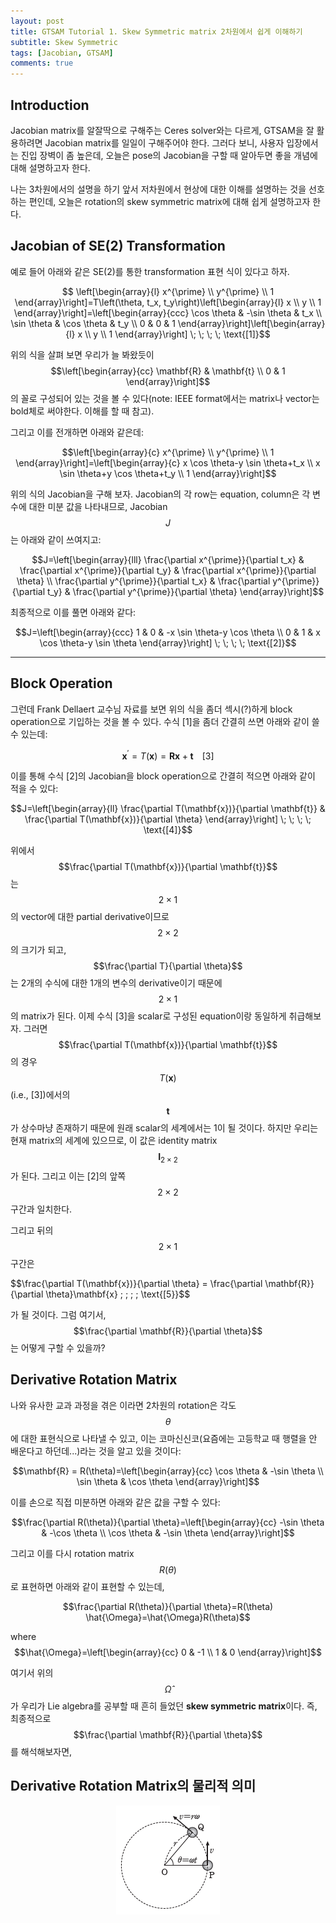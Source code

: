 ```yaml
---
layout: post
title: GTSAM Tutorial 1. Skew Symmetric matrix 2차원에서 쉽게 이해하기
subtitle: Skew Symmetric
tags: [Jacobian, GTSAM]
comments: true
---
```


## Introduction 

Jacobian matrix를 알잘딱으로 구해주는 Ceres solver와는 다르게, GTSAM을 잘 활용하려면 Jacobian matrix를 일일이 구해주어야 한다.
그러다 보니, 사용자 입장에서는 진입 장벽이 좀 높은데, 오늘은 pose의 Jacobian을 구할 때 알아두면 좋을 개념에 대해 설명하고자 한다.

나는 3차원에서의 설명을 하기 앞서 저차원에서 현상에 대한 이해를 설명하는 것을 선호하는 편인데, 오늘은 rotation의 skew symmetric matrix에 대해 쉽게 설명하고자 한다.

## Jacobian of SE(2) Transformation


예로 들어 아래와 같은 SE(2)를 통한 transformation 표현 식이 있다고 하자.

$$ \left[\begin{array}{l}
x^{\prime} \\
y^{\prime} \\
1
\end{array}\right]=T\left(\theta, t_x, t_y\right)\left[\begin{array}{l}
x \\
y \\
1
\end{array}\right]=\left[\begin{array}{ccc}
\cos \theta & -\sin \theta & t_x \\
\sin \theta & \cos \theta & t_y \\
0 & 0 & 1
\end{array}\right]\left[\begin{array}{l}
x \\
y \\
1
\end{array}\right] \; \; \; \; \text{[1]}$$

위의 식을 살펴 보면 우리가 늘 봐왔듯이 $$\left[\begin{array}{cc}
\mathbf{R} & \mathbf{t} \\
0 & 1
\end{array}\right]$$의 꼴로 구성되어 있는 것을 볼 수 있다(note: IEEE format에서는 matrix나 vector는 bold체로 써야한다. 이해를 할 때 참고).

그리고 이를 전개하면 아래와 같은데: 


$$\left[\begin{array}{c}
x^{\prime} \\
y^{\prime} \\
1
\end{array}\right]=\left[\begin{array}{c}
x \cos \theta-y \sin \theta+t_x \\
x \sin \theta+y \cos \theta+t_y \\
1
\end{array}\right]$$

위의 식의 Jacobian을 구해 보자. Jacobian의 각 row는 equation, column은 각 변수에 대한 미분 값을 나타내므로, Jacobian $$J$$는 아래와 같이 쓰여지고:

$$J=\left[\begin{array}{lll}
\frac{\partial x^{\prime}}{\partial t_x} & \frac{\partial x^{\prime}}{\partial t_y} & \frac{\partial x^{\prime}}{\partial \theta} \\
\frac{\partial y^{\prime}}{\partial t_x} & \frac{\partial y^{\prime}}{\partial t_y} & \frac{\partial y^{\prime}}{\partial \theta}
\end{array}\right]$$

최종적으로 이를 풀면 아래와 같다:

$$J=\left[\begin{array}{ccc}
1 & 0 & -x \sin \theta-y \cos \theta \\
0 & 1 & x \cos \theta-y \sin \theta
\end{array}\right] \; \; \; \; \text{[2]}$$

---

## Block Operation

그런데 Frank Dellaert 교수님 자료를 보면 위의 식을 좀더 섹시(?)하게 block operation으로 기입하는 것을 볼 수 있다.
수식 [1]을 좀더 간결히 쓰면 아래와 같이 쓸 수 있는데: 

$$\mathbf{x}^{\prime} = T(\mathbf{x}) = \mathbf{R}\mathbf{x} + \mathbf{t} \; \; \; \; \text{[3]}$$

이를 통해 수식 [2]의 Jacobian을 block operation으로 간결히 적으면 아래와 같이 적을 수 있다:

$$J=\left[\begin{array}{ll}
\frac{\partial T(\mathbf{x})}{\partial \mathbf{t}} & \frac{\partial T(\mathbf{x})}{\partial \theta} \end{array}\right] \; \; \; \; \text{[4]}$$

위에서 $$\frac{\partial T(\mathbf{x})}{\partial \mathbf{t}}$$는 $$2\times1$$의 vector에 대한 partial derivative이므로 $$2\times2$$의 크기가 되고, $$\frac{\partial T}{\partial \theta}$$는 2개의 수식에 대한 1개의 변수의 derivative이기 때문에 $$2\times1$$의 matrix가 된다. 
이제 수식 [3]을 scalar로 구성된 equation이랑 동일하게 취급해보자. 그러면 $$\frac{\partial T(\mathbf{x})}{\partial \mathbf{t}}$$의 경우 $$T(\mathbf{x})$$ (i.e., [3])에서의 $$\mathbf{t}$$가 상수마냥 존재하기 때문에 원래 scalar의 세계에서는 1이 될 것이다.
하지만 우리는 현재 matrix의 세계에 있으므로, 이 값은 identity matrix $$\mathbf{I}_{2\times2}$$가 된다. 그리고 이는 [2]의 앞쪽 $$2\times2$$구간과 일치한다.

그리고 뒤의 $$2\times1$$ 구간은 

$$\frac{\partial T(\mathbf{x})}{\partial \theta} = \frac{\partial \mathbf{R}}{\partial \theta}\mathbf{x}  \; \; \; \; \text{[5}}$$

가 될 것이다. 그럼 여기서, $$\frac{\partial \mathbf{R}}{\partial \theta}$$는 어떻게 구할 수 있을까? 

## Derivative Rotation Matrix

나와 유사한 교과 과정을 겪은 이라면 2차원의 rotation은 각도 $$\theta$$에 대한 표현식으로 나타낼 수 있고, 이는 코마신신코(요즘에는 고등학교 때 행렬을 안 배운다고 하던데...)라는 것을 알고 있을 것이다:

$$\mathbf{R} = R(\theta)=\left[\begin{array}{cc}
\cos \theta & -\sin \theta \\
\sin \theta & \cos \theta
\end{array}\right]$$

이를 손으로 직접 미분하면 아래와 같은 값을 구할 수 있다:

$$\frac{\partial R(\theta)}{\partial \theta}=\left[\begin{array}{cc}
-\sin \theta & -\cos \theta \\
\cos \theta & -\sin \theta
\end{array}\right]$$

그리고 이를 다시 rotation matrix $$R(\theta)$$로 표현하면 아래와 같이 표현할 수 있는데, 

$$\frac{\partial R(\theta)}{\partial \theta}=R(\theta) \hat{\Omega}=\hat{\Omega}R(\theta)$$

where $$\hat{\Omega}=\left[\begin{array}{cc}
0 & -1 \\
1 & 0
\end{array}\right]$$

여기서 위의 $$\hat{\Omega}$$가 우리가 Lie algebra를 공부할 때 흔히 들었던 **skew symmetric matrix**이다. 
즉, 최종적으로 $$\frac{\partial \mathbf{R}}{\partial \theta}$$를 해석해보자면, 

## Derivative Rotation Matrix의 물리적 의미

<p align="center">
  <img src="/img/circular_motion.png" alt="Circular Motion">
</p>